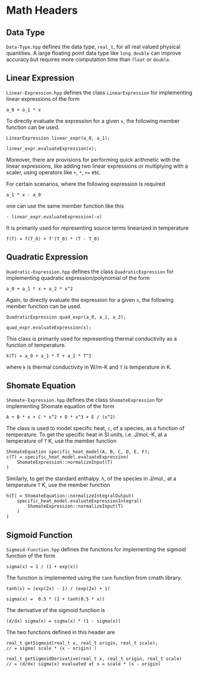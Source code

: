 # Math Headers

## Data Type

`Data-Type.hpp` defines the data type, `real_t`, for all real valued physical quantities.
A large floating point data type like `long double` can improve accuracy but requires more computation time than `float` or `double`.

## Linear Expression

`Linear-Expression.hpp` defines the class `LinearExpression` for implementing linear expressions of the form
```
a_0 + a_1 * x
```
To directly evaluate the expression for a given `x`, the following member function can be used.
```
LinearExpression linear_expr(a_0, a_1);

linear_expr.evaluateExpression(x);
```
Moreover, there are provisions for performing quick arithmetic with the linear expressions, like adding two linear expressions or multiplying with a scaler, using operators like `+`, `*`, `+=` etc.

For certain scenarios, where the following expression is required
```
a_1 * x - a_0
```
one can use the same member function like this
```
- linear_expr.evaluateExpression(-x)
```
It is primarily used for representing source terms linearized in temperature
```
f(T) = f(T_0) + f'(T_0) * (T - T_0)
```

## Quadratic Expression

`Quadratic-Expression.hpp` defines the class `QuadraticExpression` for implementing quadratic expression/polynomial of the form
```
a_0 + a_1 * x + a_2 * x^2
```
Again, to directly evaluate the expression for a given `x`, the following member function can be used.
```
QuadraticExpression quad_expr(a_0, a_1, a_2);

quad_expr.evaluateExpression(x);
```
This class is primarily used for representing thermal conductivity as a function of temperature.
```
k(T) = a_0 + a_1 * T + a_2 * T^2
```
where `k` is thermal conductivity in W/m-K and `T` is temperature in K.

## Shomate Equation

`Shomate-Expression.hpp` defines the class `ShomateExpression` for implementing Shomate equation of the form
```
A + B * x + C * x^2 + D * x^3 + E / (x^2)
```
The class is used to model specific heat, `c`, of a species, as a function of temperature. To get the specific heat in SI units, i.e. J/mol.-K, at a temperature of `T` K, use the member function
```
ShomateEquation specific_heat_model(A, B, C, D, E, F);
c(T) = specific_heat_model.evaluateExpression(
	ShomateExpression::normalizeInput(T)
)
```
Similarly, to get the standard enthalpy. `h`, of the species in J/mol., at a temperature `T` K, use the member function
```
h(T) = ShomateEquation::normalizeIntegralOutput(
	specific_heat_model.evaluateExpressionIntegral(
		ShomateExpression::normalizeInput(T)
	)
)
```

## Sigmoid Function

`Sigmoid-Function.hpp` defines the functions for implementing the sigmoid function of the form
```
sigma(x) = 1 / (1 + exp(x))
```
The function is implemented using the `tanh` function from cmath library.
```
tanh(x) = (exp(2x) - 1) / (exp(2x) + 1)

sigma(x) =  0.5 * (1 + tanh(0.5 * x))
```
The derivative of the sigmoid function is 
```
(d/dx) sigma(x) = sigma(x) * (1 - sigma(x))
```

The two functions defined in this header are
```
real_t getSigmoid(real_t x, real_t origin, real_t scale);
// = sigma( scale * (x - origin) )

real_t getSigmoidDerivative(real_t x, real_t origin, real_t scale)
// = (d/dx) sigma(x) evaluated at x = scale * (x - origin)